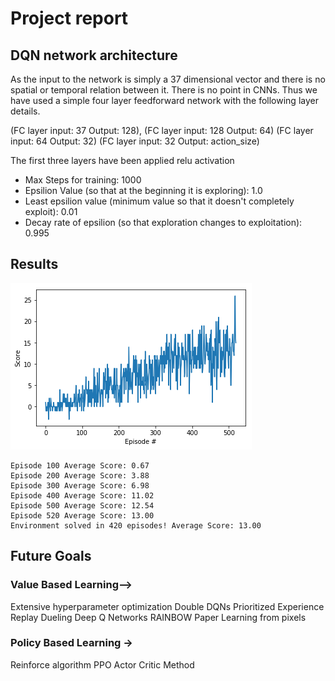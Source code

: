 # Project report

## DQN network architecture
As the input to the network is simply a 37 dimensional vector and there is no spatial or temporal relation between it.
There is no point in CNNs. Thus we have used a simple four layer feedforward network with the following layer details.

(FC layer input: 37  Output: 128),
(FC layer input: 128  Output: 64)
(FC layer input: 64  Output: 32)
(FC layer input: 32  Output: action_size)

The first three layers have been applied relu activation

- Max Steps for training: 1000
- Epsilion Value (so that at the beginning it is exploring): 1.0
- Least epsilion value (minimum value so that it doesn't completely exploit): 0.01
- Decay rate of epsilion (so that exploration changes to exploitation): 0.995

## Results

![results](download.png)

```
Episode 100	Average Score: 0.67
Episode 200	Average Score: 3.88
Episode 300	Average Score: 6.98
Episode 400	Average Score: 11.02
Episode 500	Average Score: 12.54
Episode 520	Average Score: 13.00
Environment solved in 420 episodes!	Average Score: 13.00
```

## Future Goals

### Value Based Learning-->

Extensive hyperparameter optimization
Double DQNs
Prioritized Experience Replay
Dueling Deep Q Networks
RAINBOW Paper
Learning from pixels

### Policy Based Learning ->

Reinforce algorithm
PPO 
Actor Critic Method
